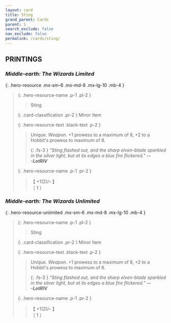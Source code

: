 ```yaml
---
layout: card
title: Sting
grand_parent: Cards
parent: S
search_exclude: false
nav_exclude: false
permalink: /cards/sting/
---
```


## PRINTINGS


### _Middle-earth: The Wizards Limited_

{: .hero-resource .mx-sm-6 .mx-md-8 .mx-lg-10 .mb-4 }
> {: .hero-resource-name .p-1 .pl-2 }
> > <div class="card-mp"></div>
> > <div class="card-name">Sting</div>
>
> {: .card-classification .pr-2 }
> Minor Item
>
> {: .hero-resource-text .black-text .p-2 }
> > _Unique._ _Weapon._ +1 prowess to a maximum of 8, +2 to a Hobbit's prowess to maximum of 8. 
> > 
> > {: .fs-3 } 
> > _“Sting flashed out, and the sharp elven-blade sparkled in the silver light, but at its edges a blue fire flickered."_ ***---&#65279;LotRIV*** 
> 
> {: .hero-resource-name .p-1 .pr-2 }
> > <div class="card-shield">【 +1(2)/&ndash; 】</div>
> > <div class="card-corruption">〔 1 〕</div>

### _Middle-earth: The Wizards Unlimited_

{: .hero-resource-unlimited .mx-sm-6 .mx-md-8 .mx-lg-10 .mb-4 }
> {: .hero-resource-name .p-1 .pl-2 }
> > <div class="card-mp"></div>
> > <div class="card-name">Sting</div>
>
> {: .card-classification .pr-2 }
> Minor Item
>
> {: .hero-resource-text .black-text .p-2 }
> > _Unique._ _Weapon._ +1 prowess to a maximum of 8, +2 to a Hobbit's prowess to maximum of 8. 
> > 
> > {: .fs-3 } 
> > _“Sting flashed out, and the sharp elven-blade sparkled in the silver light, but at its edges a blue fire flickered."_ ***---&#65279;LotRIV*** 
> 
> {: .hero-resource-name .p-1 .pr-2 }
> > <div class="card-shield">【 +1(2)/&ndash; 】</div>
> > <div class="card-corruption">〔 1 〕</div>
